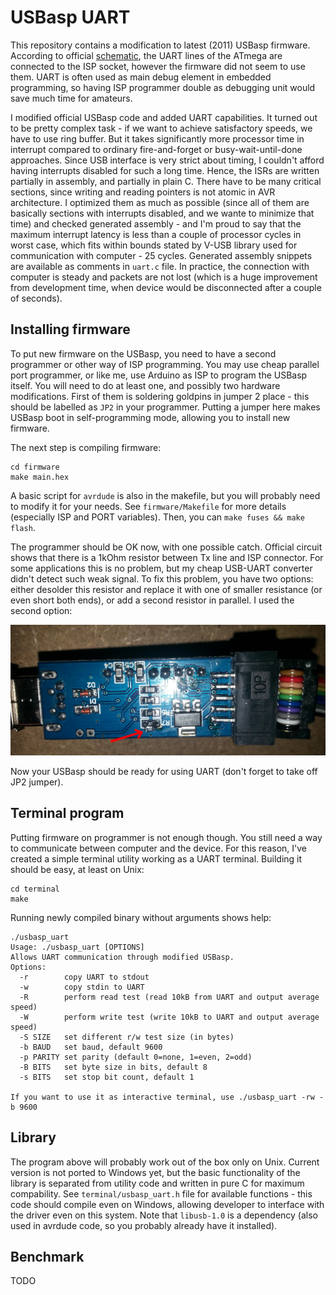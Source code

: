 # USBasp UART

This repository contains a modification to latest (2011) USBasp firmware. According to official 
[schematic](http://www.fischl.de/usbasp/bilder/usbasp_circuit.png), the UART
lines of the ATmega are connected to the ISP socket, however the firmware did not seem to use them. UART is 
often used as main debug element in embedded programming, so having ISP programmer double as debugging unit would
save much time for amateurs. 

I modified official USBasp code and added UART capabilities. It turned out to be pretty complex task - if we want to
achieve satisfactory speeds, we have to use ring buffer. But it takes significantly more processor time in interrupt
compared to ordinary fire-and-forget or busy-wait-until-done approaches. Since USB interface is very strict about timing,
I couldn't afford having interrupts disabled for such a long time. Hence, the ISRs are written partially in assembly,
and partially in plain C. There have to be many critical sections, since writing and reading pointers is not atomic
in AVR architecture. I optimized them as much as possible (since all of them are basically sections with interrupts
disabled, and we wante to minimize that time) and checked generated assembly - and I'm proud to say that
the maximum interrupt latency is less than a couple of processor cycles in worst case, which fits within bounds 
stated by V-USB library used for communication with computer - 25 cycles. Generated assembly snippets are available 
as comments in `uart.c` file. In practice, the connection with computer is steady and packets are not lost 
(which is a huge improvement from development time, when device would be disconnected after a couple of seconds).

## Installing firmware
To put new firmware on the USBasp, you need to have a second programmer or other way of ISP programming. You may use
cheap parallel port programmer, or like me, use Arduino as ISP to program the USBasp itself. You will need to do at least
one, and possibly two hardware modifications. First of them is soldering goldpins in jumper 2 place - this should be
labelled as `JP2` in your programmer. Putting a jumper here makes USBasp boot in self-programming mode, allowing you
to install new firmware.

The next step is compiling firmware:
```
cd firmware
make main.hex
```
A basic script for `avrdude` is also in the makefile, but you will probably need to modify it for your needs. 
See `firmware/Makefile` for more details (especially ISP and PORT variables). Then, you can `make fuses && make flash`.

The programmer should be OK now, with one possible catch. Official circuit shows that there is a 1kOhm resistor
between Tx line and ISP connector. For some applications this is no problem, but my cheap USB-UART converter didn't
detect such weak signal. To fix this problem, you have two options: either desolder this resistor and replace it
with one of smaller resistance (or even short both ends), or add a second resistor in parallel. I used the
second option:

![Resistor](resistor.jpg)

Now your USBasp should be ready for using UART (don't forget to take off JP2 jumper).

## Terminal program

Putting firmware on programmer is not enough though. You still need a way to communicate between computer and 
the device. For this reason, I've created a simple terminal utility working as a UART terminal. Building it should be
easy, at least on Unix:
```
cd terminal
make
```

Running newly compiled binary without arguments shows help:
```
./usbasp_uart 
Usage: ./usbasp_uart [OPTIONS]
Allows UART communication through modified USBasp.
Options:
  -r        copy UART to stdout
  -w        copy stdin to UART
  -R        perform read test (read 10kB from UART and output average speed)
  -W        perform write test (write 10kB to UART and output average speed)
  -S SIZE   set different r/w test size (in bytes)
  -b BAUD   set baud, default 9600
  -p PARITY set parity (default 0=none, 1=even, 2=odd)
  -B BITS   set byte size in bits, default 8
  -s BITS   set stop bit count, default 1

If you want to use it as interactive terminal, use ./usbasp_uart -rw -b 9600
```

## Library

The program above will probably work out of the box only on Unix. Current version is not ported to Windows yet,
but the basic functionality of the library is separated from utility code and written in pure C
for maximum compability. See `terminal/usbasp_uart.h` file for available functions - this code should compile even
on Windows, allowing developer to interface with the driver even on this system. Note that `libusb-1.0` is a dependency
(also used in avrdude code, so you probably already have it installed).

## Benchmark
TODO
